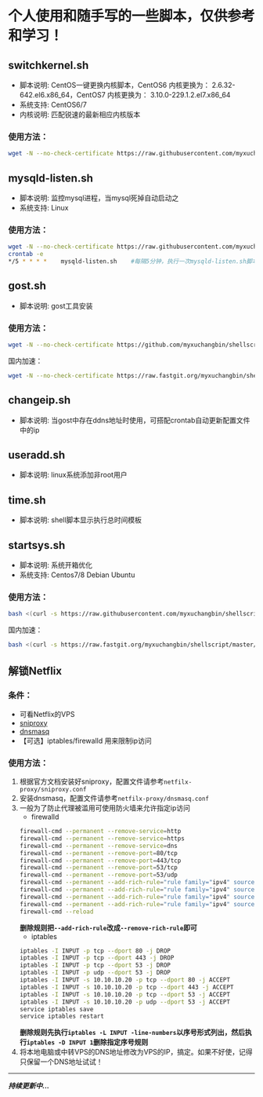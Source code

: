 # 个人使用和随手写的一些脚本，仅供参考和学习！

## switchkernel.sh

- 脚本说明: CentOS一键更换内核脚本，CentOS6 内核更换为： 2.6.32-642.el6.x86_64，CentOS7 内核更换为： 3.10.0-229.1.2.el7.x86_64
- 系统支持: CentOS6/7
- 内核说明: 匹配锐速的最新相应内核版本

### 使用方法：
``` bash
wget -N --no-check-certificate https://raw.githubusercontent.com/myxuchangbin/shellscript/master/switchkernel.sh && chmod +x bbr.sh && bash switchkernel.sh
```
## mysqld-listen.sh

- 脚本说明: 监控mysql进程，当mysql死掉自动启动之
- 系统支持: Linux

### 使用方法：
``` bash
wget -N --no-check-certificate https://raw.githubusercontent.com/myxuchangbin/shellscript/master/mysqld-listen.sh && chmod +x mysqld-listen.sh
crontab -e
*/5 * * * *    mysqld-listen.sh    #每隔5分钟，执行一次mysqld-listen.sh脚本。
```

## gost.sh

- 脚本说明: gost工具安装

### 使用方法：
``` bash
wget -N --no-check-certificate https://github.com/myxuchangbin/shellscript/raw/master/gost/gost.sh && bash gost.sh
```
国内加速：
``` bash
wget -N --no-check-certificate https://raw.fastgit.org/myxuchangbin/shellscript/raw/master/gost/gost.sh && bash gost.sh cn
```

## changeip.sh

- 脚本说明: 当gost中存在ddns地址时使用，可搭配crontab自动更新配置文件中的ip

## useradd.sh

- 脚本说明: linux系统添加非root用户

## time.sh

- 脚本说明: shell脚本显示执行总时间模板

## startsys.sh

- 脚本说明: 系统开箱优化
- 系统支持: Centos7/8 Debian Ubuntu

### 使用方法：
``` bash
bash <(curl -s https://raw.githubusercontent.com/myxuchangbin/shellscript/master/startsys.sh)
```
国内加速：
``` bash
bash <(curl -s https://raw.fastgit.org/myxuchangbin/shellscript/master/startsys.sh) cn
```

## 解锁Netflix

### 条件：
- 可看Netflix的VPS
- [sniproxy](https://github.com/dlundquist/sniproxy)
- [dnsmasq](http://www.thekelleys.org.uk/dnsmasq/doc.html)
- 【可选】iptables/firewalld 用来限制ip访问

### 使用方法：
1. 根据官方文档安装好sniproxy，配置文件请参考`netfilx-proxy/sniproxy.conf`
2. 安装dnsmasq，配置文件请参考`netfilx-proxy/dnsmasq.conf`
3. 一般为了防止代理被滥用可使用防火墙来允许指定ip访问
   * firewalld
   ``` bash
   firewall-cmd --permanent --remove-service=http
   firewall-cmd --permanent --remove-service=https
   firewall-cmd --permanent --remove-service=dns
   firewall-cmd --permanent --remove-port=80/tcp
   firewall-cmd --permanent --remove-port=443/tcp
   firewall-cmd --permanent --remove-port=53/tcp
   firewall-cmd --permanent --remove-port=53/udp
   firewall-cmd --permanent --add-rich-rule="rule family="ipv4" source address="192.168.1.66" port protocol="tcp" port="80" accept"
   firewall-cmd --permanent --add-rich-rule="rule family="ipv4" source address="192.168.1.66" port protocol="tcp" port="443" accept"
   firewall-cmd --permanent --add-rich-rule="rule family="ipv4" source address="192.168.1.66" port protocol="tcp" port="53" accept"
   firewall-cmd --permanent --add-rich-rule="rule family="ipv4" source address="192.168.1.66" port protocol="udp" port="53" accept"
   firewall-cmd --reload
   ```
   **删除规则把`--add-rich-rule`改成`--remove-rich-rule`即可**
   * iptables
   ``` bash
   iptables -I INPUT -p tcp --dport 80 -j DROP
   iptables -I INPUT -p tcp --dport 443 -j DROP
   iptables -I INPUT -p tcp --dport 53 -j DROP
   iptables -I INPUT -p udp --dport 53 -j DROP
   iptables -I INPUT -s 10.10.10.20 -p tcp --dport 80 -j ACCEPT
   iptables -I INPUT -s 10.10.10.20 -p tcp --dport 443 -j ACCEPT
   iptables -I INPUT -s 10.10.10.20 -p tcp --dport 53 -j ACCEPT
   iptables -I INPUT -s 10.10.10.20 -p udp --dport 53 -j ACCEPT
   service iptables save
   service iptables restart
   ```
   **删除规则先执行`iptables -L INPUT -line-numbers`以序号形式列出，然后执行`iptables -D INPUT 1`删除指定序号规则**
4. 将本地电脑或中转VPS的DNS地址修改为VPS的IP，搞定。如果不好使，记得只保留一个DNS地址试试！
---
***持续更新中...***
